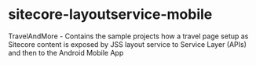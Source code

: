 # sitecore-layoutservice-mobile

TravelAndMore - Contains the sample projects how a travel page setup as Sitecore content is exposed by JSS layout service to Service Layer (APIs) and then to the Android Mobile App
